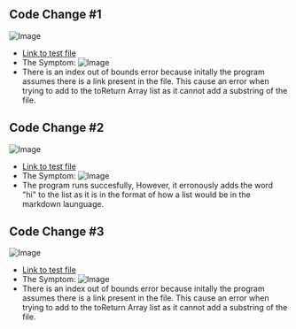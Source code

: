 ## Code Change #1
![Image](https://www.linkpicture.com/q/Screen-Shot-2022-04-23-at-3.36.13-PM.png)
* [Link to test file](https://github.com/SathyaVen/markdown-parser/blob/main/test.md)
* The Symptom: ![Image](https://www.linkpicture.com/q/Screen-Shot-2022-04-23-at-3.36.46-PM.png)
* There is an index out of bounds error because initally the program assumes there is a link present in the file. This cause an error when trying to add to the toReturn Array list as it cannot add a substring of the file. 

## Code Change #2
![Image](https://www.linkpicture.com/q/Screen-Shot-2022-04-23-at-4.26.55-PM.png)
* [Link to test file](https://github.com/SathyaVen/markdown-parser/blob/main/test2.md)
* The Symptom: ![Image](https://www.linkpicture.com/q/Screen-Shot-2022-04-23-at-4.22.59-PM.png)
* The program runs succesfully, However, it erronously adds the word "hi" to the list as it is in the format of how a list would be in the markdown launguage.

## Code Change #3
![Image](https://www.linkpicture.com/q/Screen-Shot-2022-04-08-at-11.00.09-AM.png)
* [Link to test file](https://github.com/SathyaVen/markdown-parser/blob/main/test.md)
* The Symptom: ![Image](https://www.linkpicture.com/q/Screen-Shot-2022-04-08-at-11.00.09-AM.png)
* There is an index out of bounds error because initally the program assumes there is a link present in the file. This cause an error when trying to add to the toReturn Array list as it cannot add a substring of the file. 





